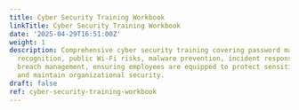 ```yaml
---
title: Cyber Security Training Workbook
linkTitle: Cyber Security Training Workbook
date: '2025-04-29T16:51:00Z'
weight: 1
description: Comprehensive cyber security training covering password management, phishing
  recognition, public Wi-Fi risks, malware prevention, incident response, and data
  breach management, ensuring employees are equipped to protect sensitive information
  and maintain organizational security.
draft: false
ref: cyber-security-training-workbook
---
```


